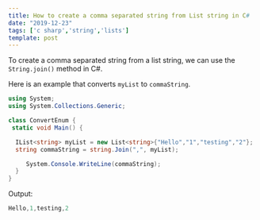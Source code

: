 ```yaml
---
title: How to create a comma separated string from List string in C#
date: "2019-12-23"
tags: ['c sharp','string','lists']
template: post
---
```


To create a comma separated string from a list string, we can use the `String.join()` method in
C#.

Here is an example that converts `myList` to `commaString`.

```csharp
using System;
using System.Collections.Generic;

class ConvertEnum {
 static void Main() {

  IList<string> myList = new List<string>{"Hello","1","testing","2"};
  string commaString = string.Join(",", myList);

     System.Console.WriteLine(commaString);
  }
}
```

Output:

```csharp
Hello,1,testing,2
```
